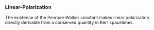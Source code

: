 ### Linear-Polarization
The existence of the Penrose-Walker constant makes linear polarization directly derivable from a conserved quantity in Kerr spacetimes.